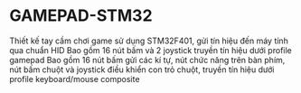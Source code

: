 # GAMEPAD-STM32
Thiết kế tay cầm chơi game sử dụng STM32F401, gửi tín hiệu đến máy tính qua chuẩn HID
Bao gồm 16 nút bấm và 2 joystick truyền tín hiệu dưới profile gamepad
Bao gồm 16 nút bấm gửi các kí tự, nút chức năng trên bàn phím, nút bấm chuột và joystick điều khiển con trỏ chuột, truyền tín hiệu dưới profile keyboard/mouse composite
